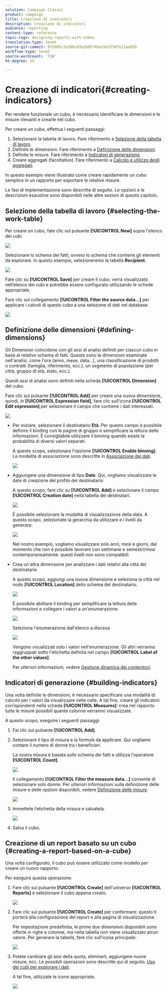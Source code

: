 ```yaml
---
solution: Campaign Classic
product: campaign
title: Creazione di indicatori
description: Creazione di indicatori
audience: reporting
content-type: reference
topic-tags: designing-reports-with-cubes
translation-type: tm+mt
source-git-commit: 972885c3a38bcd3a260574bacbb3f507e11ae05b
workflow-type: tm+mt
source-wordcount: '718'
ht-degree: 1%

---
```



# Creazione di indicatori{#creating-indicators}

Per rendere funzionale un cubo, è necessario identificare le dimensioni e le misure rilevanti e crearle nel cubo.

Per creare un cubo, effettua i seguenti passaggi:

1. Selezionare la tabella di lavoro. Fare riferimento a [Selezione della tabella di lavoro](#selecting-the-work-table).
1. Definite le dimensioni. Fare riferimento a [Definizione delle dimensioni](#defining-dimensions).
1. Definite le misure. Fare riferimento a [Indicatori di generazione](#building-indicators).
1. Creare aggregati (facoltativo). Fare riferimento a [Calcolo e utilizzo degli aggregati](../../reporting/using/concepts-and-methodology.md#calculating-and-using-aggregates).

In questo esempio viene illustrato come creare rapidamente un cubo semplice in un rapporto per esportare le relative misure.

Le fasi di implementazione sono descritte di seguito. Le opzioni e le descrizioni esaustive sono disponibili nelle altre sezioni di questo capitolo.

## Selezione della tabella di lavoro {#selecting-the-work-table}

Per creare un cubo, fate clic sul pulsante **[!UICONTROL New]** sopra l&#39;elenco dei cubi.

![](assets/s_advuser_cube_create.png)

Selezionare lo schema dei fatti, ovvero lo schema che contiene gli elementi da esplorare. In questo esempio, selezioneremo la tabella **Recipient**.

![](assets/s_advuser_cube_wz_02.png)

Fate clic su **[!UICONTROL Save]** per creare il cubo: verrà visualizzato nell’elenco dei cubi e potrebbe essere configurato utilizzando le schede appropriate.

Fare clic sul collegamento **[!UICONTROL Filter the source data...]** per applicare i calcoli di questo cubo a una selezione di dati nel database.

![](assets/s_advuser_cube_wz_03.png)

## Definizione delle dimensioni {#defining-dimensions}

Gli Dimension coincidono con gli assi di analisi definiti per ciascun cubo in base al relativo schema di fatti. Queste sono le dimensioni esaminate nell&#39;analisi, come l&#39;ora (anno, mese, data...), una classificazione di prodotti o contratti (famiglia, riferimento, ecc.), un segmento di popolazione (per città, gruppo di età, stato, ecc.).

Questi assi di analisi sono definiti nella scheda **[!UICONTROL Dimension]** del cubo.

Fare clic sul pulsante **[!UICONTROL Add]** per creare una nuova dimensione, quindi, in **[!UICONTROL Expression field]**, fare clic sull&#39;icona **[!UICONTROL Edit expression]** per selezionare il campo che contiene i dati interessati.

![](assets/s_advuser_cube_wz_04.png)

* Per iniziare, selezionare il destinatario **Età**. Per questo campo è possibile definire il binding con le pagine di gruppo e semplificare la lettura delle informazioni. È consigliabile utilizzare il binning quando esiste la probabilità di diversi valori separati.

   A questo scopo, selezionare l&#39;opzione **[!UICONTROL Enable binning]**. Le modalità di associazione sono descritte in [Associazione dei dati](../../reporting/using/concepts-and-methodology.md#data-binning).

   ![](assets/s_advuser_cube_wz_05.png)

* Aggiungere una dimensione di tipo **Date**. Qui, vogliamo visualizzare le date di creazione del profilo del destinatario

   A questo scopo, fare clic su **[!UICONTROL Add]** e selezionare il campo **[!UICONTROL Creation date]** nella tabella dei destinatari.

   ![](assets/s_advuser_cube_wz_06.png)

   È possibile selezionare la modalità di visualizzazione della data. A questo scopo, selezionate la gerarchia da utilizzare e i livelli da generare:

   ![](assets/s_advuser_cube_wz_07.png)

   Nel nostro esempio, vogliamo visualizzare solo anni, mesi e giorni, dal momento che non è possibile lavorare con settimane e semestri/mesi contemporaneamente: questi livelli non sono compatibili.

* Crea un&#39;altra dimensione per analizzare i dati relativi alla città del destinatario

   A questo scopo, aggiungi una nuova dimensione e seleziona la città nel nodo **[!UICONTROL Location]** dello schema del destinatario.

   ![](assets/s_advuser_cube_wz_08.png)

   È possibile abilitare il binding per semplificare la lettura delle informazioni e collegare i valori a un&#39;enumerazione.

   ![](assets/s_advuser_cube_wz_09.png)

   Seleziona l&#39;enumerazione dall&#39;elenco a discesa

   ![](assets/s_advuser_cube_wz_10.png)

   Vengono visualizzati solo i valori nell&#39;enumerazione. Gli altri verranno raggruppati sotto l&#39;etichetta definita nel campo **[!UICONTROL Label of the other values]**.

   Per ulteriori informazioni, vedere [Gestione dinamica dei contenitori](../../reporting/using/concepts-and-methodology.md#dynamically-managing-bins).

## Indicatori di generazione {#building-indicators}

Una volta definite le dimensioni, è necessario specificare una modalità di calcolo per i valori da visualizzare nelle celle. A tal fine, creare gli indicatori corrispondenti nella scheda **[!UICONTROL Measures]**: crea nel rapporto tutte le misure possibili quante colonne verranno visualizzate.

A questo scopo, eseguire i seguenti passaggi:

1. Fai clic sul pulsante **[!UICONTROL Add]**.
1. Selezionare il tipo di misura e la formula da applicare. Qui vogliamo contare il numero di donne tra i beneficiari.

   La nostra misura è basata sullo schema dei fatti e utilizza l&#39;operatore **[!UICONTROL Count]**.

   ![](assets/s_advuser_cube_wz_11.png)

   Il collegamento **[!UICONTROL Filter the measure data...]** consente di selezionare solo donne. Per ulteriori informazioni sulla definizione delle misure e delle opzioni disponibili, vedere [Definizione delle misure](../../reporting/using/concepts-and-methodology.md#defining-measures).

   ![](assets/s_advuser_cube_wz_12.png)

1. Immettete l’etichetta della misura e salvatela.

   ![](assets/s_advuser_cube_wz_13.png)

1. Salva il cubo.

## Creazione di un report basato su un cubo {#creating-a-report-based-on-a-cube}

Una volta configurato, il cubo può essere utilizzato come modello per creare un nuovo rapporto.

Per eseguire questa operazione:

1. Fare clic sul pulsante **[!UICONTROL Create]** dell&#39;universo **[!UICONTROL Reports]** e selezionare il cubo appena creato.

   ![](assets/s_advuser_cube_wz_14.png)

1. Fare clic sul pulsante **[!UICONTROL Create]** per confermare: questo ti porterà alla configurazione del report e alla pagina di visualizzazione.

   Per impostazione predefinita, le prime due dimensioni disponibili sono offerte in righe e colonne, ma nella tabella non viene visualizzato alcun valore. Per generare la tabella, fare clic sull’icona principale:

   ![](assets/s_advuser_cube_wz_15.png)

1. Potete cambiare gli assi della quota, eliminarli, aggiungere nuove misure, ecc. Le possibili operazioni sono descritte qui di seguito: [Uso dei cubi per esplorare i dati](../../reporting/using/using-cubes-to-explore-data.md).

   A tal fine, utilizzate le icone appropriate.

   ![](assets/s_advuser_cube_wz_16.png)

